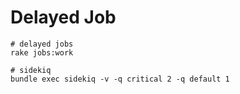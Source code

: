 # Delayed Job

```
# delayed jobs
rake jobs:work

# sidekiq
bundle exec sidekiq -v -q critical 2 -q default 1
```
